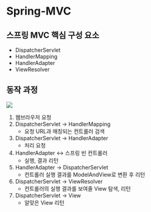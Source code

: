 # Spring-MVC

## 스프링 MVC 핵심 구성 요소
- DispatcherServlet
- HandlerMapping
- HandlerAdapter
- ViewResolver

## 동작 과정
<img src="https://blog.kakaocdn.net/dn/QrwsU/btqJ8f78gtu/ZT5SB77K9NTqHd0ebncaO1/img.jpg">

1. 웹브라우저 요청
2. DispatcherServlet -> HandlerMapping
    - 요청 URL과 매칭되는 컨트롤러 검색
3. DispatcherServlet -> HandlerAdapter
    - 처리 요청
4. HandlerAdapter <-> 스프링 빈 컨트롤러
    - 실행, 결과 리턴
5. HandlerAdapter -> DispatcherServlet
    - 컨트롤러 실행 결과를 ModelAndView로 변환 후 리턴
6. DispatcherServlet -> ViewResolver
    - 컨트롤러의 실행 결과를 보여줄 View 탐색, 리턴
7. DispatcherServlet -> View
    - 알맞은 View 리턴